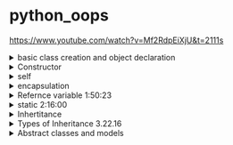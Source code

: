 # python_oops
https://www.youtube.com/watch?v=Mf2RdpEiXjU&t=2111s

<details>
  <summary>basic class creation and object declaration </summary>

```
class Atm:
  def __init__(self):
    self.pin=""
    self.balance=0

    self.menu()

  def menu(self):
    user_input=input("""
    Hello how would you like to proceed?
    1.  Enter 1 to create pin
    2.  Enter 2 to deposit
    3.  Enter 3 to withdraw
    4.  Enter 4 to check balance
    5.  Enter 5 to exit
    """)

    if user_input=="1":
      self.create_pin()
    elif user_input=="2":
      self.deposite()
    elif user_input=="3":
      self.withdraw()
    elif user_input=="4":
      self.check_balance()
    else:
      print("bye")


  def create_pin(self):
    self.pin=input("enter your pin")
    print("pin created successfully")

  def deposite(self):
    temp=input("enter you pin")
    if temp==self.pin:
      amount=int(input("enter the amount"))
      self.balance=self.balance+amount
      print("Deposit successful")
    else:
      print("invalid pin")

  def withdraw(self):
    temp=input("enter you pin")
    if temp==self.pin:
      amount=int(input("enter the amount"))
      if amount<self.balance:
        self.balance=self.balance-amount
        print("operation successful")
      else:
        print("insufficiant funds")
    else:
      print("invalid pin")

  def check_balance(self):
    temp=input("enter your pin")
    if temp==self.pin:
      print(self.balance)
    else:
      print("invalid pin")


```
## class diagram
```
+----------------------------+
|           Atm              |
+----------------------------+
| - pin: str                 |
| - balance: int             |
+----------------------------+
| + __init__(): None         |
| + menu(): None             |
| + create_pin(): None       |
| + deposite(): None         |
| + withdraw(): None         |
| + check_balance(): None    |
+----------------------------+
```

```
#python shell

from main import Atm

sbi=Atm()                    object1

sbi.deposite()
1234
300000
sbi.check_balance()


hdfc=Atm()                        object2
hdfc.check_balance()

```

## object diagram
```
+---------------------+                +---------------------+
|    Object: sbi      |                |    Object: hdfc     |
|    Class: Atm       |                |    Class: Atm       |
+---------------------+                +---------------------+
| pin: "1234"         |                | pin: "12345"        |
| balance: 30         |                | balance: 0          |
+---------------------+                +---------------------+
```

##note 
the object can acess both method and function of class

</details>


<details>

  <summary>Constructor</summary>

## when to use constructor

constructor are used when you dont want to give specific control to user
eg when app opens automatically constructor are triggred
eg when app opened gps is oned

eg
Database Connection:

Initialize a connection to a database upon creating a new DatabaseConnection instance.
User Profile:

Set default values, such as a profile picture, when creating a new UserProfile.
Music Player:

Load the last played song or a default playlist upon instantiating a MusicPlayer.
Shopping Cart:

Initialize a new ShoppingCart with an empty list of products or offer a welcome gift for first-time users.
GPS Service:

Turn on the GPS automatically when a GPSService instance is created.
  
</details>


<details>
  <summary>self</summary>
  
```
class Demo:
    def __init__(self):
        self.pin=""
        print(id(self))

ob1=Demo()
ob2=Demo()

id(ob1) == self which means ob1 is self
```
  ### note
  id(ob1) == self which means ob1 is self


  ```
class Atm:
  def __init__(self):
    self.pin=""
    self.balance=0

  def create_pin(self):
    self.pin=input("enter your pin")
    print("pin created successfully")

 
```

def create_pin(self)
  self.pin is same as sbi.pin

  
sbi.create_pin() is same like self.create_pin()

self contains sbi object address

class method and variable can be accessed by its object
</details>


<details>
  <summary>encapsulation</summary>

  ```
class Atm:
  def __init__(self):
    self.pin=""
    self.balance=0
```


  ## instance variable :-
  whatever varaible we are creating inside consructor are called instance variable

  the value of instance variable is different for differnt object

  eg in above code ebery object will have separeate pin and balance

  ## note
  the object can acess both variable and function of class

  ```
sbi.balance="eeeewjdsj"
sbi.deposite()

the code will crash because some random string value is set

so its not good pratice to show all variable

so to make the variable private we use __ before a variable


```

```
class Atm:
  def __init__(self):
    self.__pin=""
    self.__balance=0

  def create_pin(self):
    self.__pin=input("enter your pin")
    print("pin created successfully")

```

suppose you junior programmer wants to acess
use getter and setter

```
class Atm:
  def __init__(self):
    self.__pin=""
    self.__balance=0

self.__menu()

def get_pin(self):
  return self.__pin

def set_pin(self)
  if type(new_pin)==str:                //we can validate  value when other programmer sends improper dataType
    self.__pin=new_pin
    print("pin changed")
  else:
    print("not allowed")
```
## what we did above

need for encapsulation

private attributes

getter and setter methods



</details>


<details>

  <summary>Refernce variable  1:50:23 </summary>
  

  created a object     
  
  Atm()                object is created and got a memory location but the location value is not stored in any varuiaable so ites lost


  sbi=Atm()          in this the oblect memory location is stored in sbi variable

  # pass by refrence

  ```
class Customer:
    def __init__(self,name):
        self.name=name

def greet(customer):
    print("Hello",customer.name)
    print(id(customer))

cust=Customer("nitsh")
greet(cust)
print(id(cust))
```

![o1](https://github.com/sachit914/python_oops/assets/137917052/c91ae341-bcaa-408c-b2c9-78a85df384ab)


## can return object

  ```
class Customer:
    def __init__(self,name):
        self.name=name

def greet(customer):
    print("Hello",customer.name)

    cust2=Customer("nitesh")
    return cust2

cust=Customer("Ankita")
new_cust=greet(cust)
print(new_cust.name)
```




  ```
class Customer:
    def __init__(self,name):
        self.name=name

def greet(customer):
    print(id(customer))
    customer.name="Nithesh"
    print(customer.name)                          //prints nithesh

cust=Customer("Ankita")
print(id=(cust))

greet(cust)
print(cust.name)                                 //prints nithesh
```

![o3](https://github.com/sachit914/python_oops/assets/137917052/1971a7af-cff9-482f-93ec-733bc5858673)


# note 

objects of class are mutable like lists ,dict

# collection of objects

```
c1=customer("nithesh",34)
c2=customer("ankita",45)
c3=customer("neha",32)

L=[c1,c2,c3]

for i in L:
  print(i.name)
```

</details>



<details>

  <summary>static   2:16:00 </summary>

# instance variable and static variable 

### instance variable
instance variable are those varible where every object has different value

### note
**instance variable are always inside constructor**

eg pin, balance for atm object

### static or class variable

### note
**class variable are created outside constructor**

static varible are those varible whose value  is same for all objects

eg bank ifsc code 
eg serial no. for customer


```
class Atm:

  # static/class variable
  counter=1

  def __init__(self):
    #instance variable
    self.pin=""
    self.balance=0
    print(id(self))
    self.sno=Atm.counter
    Atm.counter=Atm.counter+1
```

```
class Atm:

  # static/class variable
  counter=1

  def __init__(self):
    #instance variable
    self.pin=""
    self.balance=0
    print(id(self))
    self.sno=Atm.counter
    Atm.counter=Atm.counter+1

    # self.menu()

//staticmethods are  those methods where we can access the methods without creating objects
  @staticmethod                                             
  def get_counter():                                        
    return Atm.counter
```

```
Atm.get_counter()
```

</details>


<details>

  <summary>
    Inhertitance
  </summary>

![o4](https://github.com/sachit914/python_oops/assets/137917052/3353bec5-6d38-4e6b-84a8-3de10c22be96)


# agregration

  ![o5](https://github.com/sachit914/python_oops/assets/137917052/bb82ce9e-2be2-4fc1-9db7-926f3e39d943)

```
class Customer:
    def __init__(self,name,gender,address):
        self.name=name
        self.gender=gender
        self.address=address

    def edit_profile(self,new_name,new_city,new_pin,new_state):
        self.name=new_name
        self.address.change_address(new_city,new_pin,new_state)


class Address:
    def __init__(self,city,pincode,state):
        self.city=city
        self.pincode=pincode
        self.state=state

    def change_address(self,new_city,new_pin,new_state):
        self.city=new_city
        self.pincode=new_pin
        self.state=new_state


add=Address("kolkata",700156,"delhi")
cust=Customer("nithesh","male",add)

cust.edit_profile("jack","gurgaon",122011,"haryana")

print(cust.address.pincode)
print(cust.address.city)
```

# inhertitance

![o6](https://github.com/sachit914/python_oops/assets/137917052/fddfd901-50f2-4e00-8aef-1754a92e4d3a)

suppose we plan of creating class but we see that the class can have function which we can inherit rather than repeating the same code logic

in above class diagram login and registration feature are same so we can basically inherit the functionality rather than re coding the logic

```
class User:
    def login(Self):
        print("Login")

    def register(self):
        print("Register")

class Student(User):
    def enroll(self):
        print("enroll")

    def review(self):
        print("review")

stu1=Student()
stu1.enroll()
stu1.review()
stu1.login()
stu1.register()
```


# inheriting constructor  2:57:16

```
class Phone:
    def __init__(self,price,brand,camera):
        print("Inside phone constructor")
        self.price=price
        self.brand=brand
        self.camera=camera

class SmartPhone(Phone):
    pass

s=SmartPhone(20000,"Apple",13)
print(s.brand)
```

# inheriting Private Members
```
class Phone:
    def __init__(self,price,brand,camera):
        print("Inside phone constructor")
        self.price=price
        self.__brand=brand
        self.camera=camera

class SmartPhone(Phone):
    pass

s=SmartPhone(20000,"Apple",13)
print(s.__brand)
```
we cant access parent call hidden values


# Polymorphism  3:01:02

```
class Phone:
    def __init__(self,price,brand,camera):
        print("Inside phone constructor")
        self.price=price
        self.brand=brand
        self.camera=camera

    def buy(self):
        print("Buying A phone")

class SmartPhone(Phone):
    def buy(self):
        print("Buying a smatphone")                        //this buy function executes(also known as method overriding)


s=SmartPhone(20000,"Apple",13)
s.buy
```
note 

polymorphism has method Overriding 

method Overloading

operator Overloading

```
class Parent:
    def __init__(self,num):
        self.__num=num
    
    def get_num(self):
        return self.__num
    
class Child(Parent):
    def __init__(self,val,num):                                //child constructor is executed first
        self.__val=val
    
    def get_val(self):
        return self.__val
    
son=Child(100,10)
print("Parent: Num",son.get_num())          // we get error because parent constructor is not initialized ,there is no get_nun
```

if child dont have is own constructor then parent constructor is used


# super keyword  3:10:24

we use super keyword to invoke parent method and constructor
 ```
class Phone:
    def __init__(self,price,brand,camera):
        print("Inside phone constructor")
        self.__price=price
        self.brand=brand
        self.camera=camera

    def buy(self):                                                      control comes here          <-----|
        print("Buying a phone")                                                                           |
                                                                                                          |
class SmartPhone(Phone):                                                                                  |
    def buy(self):                                                                                        |
        print("Buying a smartphone")                                                                      |
        super().buy()                       //invoke parent buy method()   after this controll will go to |

s=SmartPhone(200000,"Apple",13)

s.buy()
```

output

Inside phone constructor

Buying a smartphone

Buying a phone


```
class SmartPhone(Phone):                                                                                  
    def buy(self):                                                                                        
        print("Buying a smartphone")                                                                                           
s=SmartPhone(200000,"Apple",13)

s.buy()
s.super().buy()                                       doesnt work
```
note super key word dosent work out of class

by using super key word we can access only parents method and constructor 

we cant access attribute

# invoking parents constructor using super keyword
```

class Phone:
    def __init__(self,price,brand,camera):
        print("Inside Phone Constructor")
        self.__price=price
        self.brand=brand
        self.camera=camera

class SmartPhone(Phone):
    def __init__(self,price,brand,camera,os,ram):
        super().__init__(price,brand,camera)                       //super should be first line 
        self.os=os
        self.ram=ram
        print("Inside smartphone constructor")

s=SmartPhone(20000,"samsung",12,"Android",2)

print(s.os)
print(s.brand)
```

## note imp  3:15:00 
how much child needs to do will be done in child 

remaining will inherit from parent so no need to re code 


## example

```
class Parent:
    def __init__(self):
        self.num=100

class Child(Parent):
    def __init__(self):
        super().__init__()
        self.var=200

    def show(self):
        print(self.num)                 //son.num
        print(self.var)

son=Child()
son.show()
```


</details>

<details>

  <summary>Types of Inheritance  3.22.16</summary>


  
</details>





<details>

  <summary>
    Abstract classes and models
  </summary>

  ## abstract class
  - abstract class  is designed to be a blueprint for other classes
    
## abstract methods
  - you can define abstract methods, which do not have a body in the abstract class, but they must be implemented by any concrete
  -  A method that is declared but does not have an implementation in the abstract class. Any subclass inheriting the abstract class must provide an implementation for these methods, or it will also become abstract.

<details>
  <summary>code</summary>
  
  ```
  from abc import ABC, abstractmethod

class Polygon(ABC):

    @abstractmethod
    def area(self):
        """Return the area of the polygon."""
        pass

class Triangle(Polygon):
    
    def __init__(self, base, height):
        self.base = base
        self.height = height

    def area(self):
        """Return the area of the triangle."""
        return 0.5 * self.base * self.height

class Rectangle(Polygon):
    
    def __init__(self, width, height):
        self.width = width
        self.height = height

    def area(self):
        """Return the area of the rectangle."""
        return self.width * self.height

```

</details>
  
</details>
